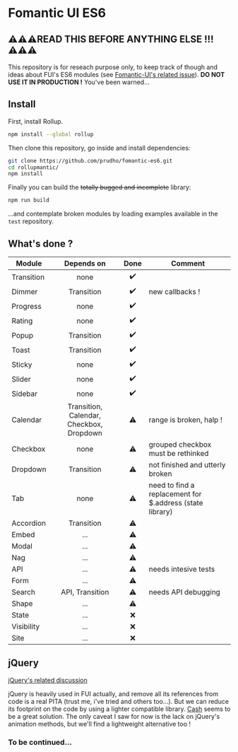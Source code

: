 # Fomantic UI ES6

## ⚠️⚠️⚠️READ THIS BEFORE ANYTHING ELSE !!!⚠️⚠️⚠️
This repository is for reseach purpose only, to keep track of though and ideas about FUI's ES6 modules (see [Fomantic-UI's related issue](https://github.com/fomantic/Fomantic-UI/issues/319)). **DO NOT USE IT IN PRODUCTION !** You've been warned...

## Install
First, install Rollup.
```sh
npm install --global rollup
```

Then clone this repository, go inside and install dependencies:
```sh
git clone https://github.com/prudho/fomantic-es6.git
cd rollupmantic/
npm install
```

Finally you can build the ~~totally bugged and incomplete~~ library:
```sh
npm run build
```

...and contemplate broken modules by loading examples available in the `test` repository.

## What's done ?
| Module        | Depends on    | Done  | Comment |
| ------------- |:-------------:| :----:| ------- |
| Transition    | none          |   ✔️  |         |
| Dimmer        | Transition    |   ✔️  | new callbacks ! |
| Progress      | none          |   ✔️  |         |
| Rating        | none          |   ✔️  |         |
| Popup         | Transition    |   ✔️  |         |
| Toast         | Transition    |   ✔️  |         |
| Sticky        | none          |   ✔️  |         |
| Slider        | none          |   ✔️  |         |
| Sidebar       | none          |   ✔️  |         |
| Calendar      | Transition, Calendar, Checkbox, Dropdown |   ⚠️  | range is broken, halp ! |
| Checkbox      | none          |   ⚠️  | grouped checkbox must be rethinked |
| Dropdown      | Transition    |   ⚠️  | not finished and utterly broken |
| Tab           | none          |   ⚠️  | need to find a replacement for $.address (state library) |
| Accordion     | Transition    |   ⚠️  |         |
| Embed         | ...           |   ⚠️  |         |
| Modal         | ...           |   ⚠️  |         |
| Nag           | ...           |   ⚠️  |         |
| API           | ...           |   ⚠️  | needs intesive tests |
| Form          | ...           |   ⚠️  |         |
| Search        | API, Transition |   ⚠️  | needs API debugging |
| Shape         | ...           |   ⚠️  |         |
| State         | ...           |   ❌  |         |
| Visibility    | ...           |   ❌  |         |
| Site          | ...           |   ❌  |         |

## jQuery

[jQuery's related discussion](https://github.com/fomantic/Fomantic-UI/issues/374)

jQuery is heavily used in FUI actually, and remove all its references from code is a real PITA (trust me, i've tried and others too...). But we can reduce its footprint on the code by using a lighter compatible library. [Cash](https://github.com/fabiospampinato/cash) seems to be a great solution. The only caveat I saw for now is the lack on jQuery's animation methods, but we'll find a lightweight alternative too !

### To be continued...